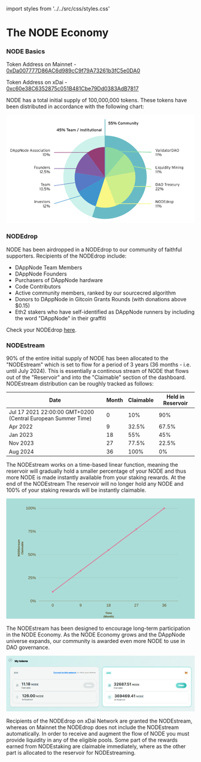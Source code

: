import styles from '../../src/css/styles.css'

# The NODE Economy

### NODE Basics

Token Address on Mainnet - [0xDa007777D86AC6d989cC9f79A73261b3fC5e0DA0](https://etherscan.io/address/0xDa007777D86AC6d989cC9f79A73261b3fC5e0DA0)

Token Address on xDai - [0xc60e38C6352875c051B481Cbe79Dd0383AdB7817](https://blockscout.com/xdai/mainnet/address/0xc60e38C6352875c051B481Cbe79Dd0383AdB7817/transactions)

NODE has a total initial supply of 100,000,000 tokens. These tokens have been distributed in accordance with the following chart:

<img id="border" alt="NODEdrop Distro PIE chart" src="../../img/DAO/Distribution.png" />

### NODEdrop

NODE has been airdropped in a NODEdrop to our community of faithful supporters. Recipients of the NODEdrop include:

- DAppNode Team Members
- DAppNode Founders
- Purchasers of DAppNode hardware
- Code Contributors
- Active community members, ranked by our sourcecred algorithm
- Donors to DAppNode in Gitcoin Grants Rounds (with donations above $0.15)
- Eth2 stakers who have self-identified as DAppNode runners by including the word "DAppNode" in their graffiti

Check your NODEdrop [here](http://app.dappnode.io/nodedrop).

### NODEstream

90% of the entire initial supply of NODE has been allocated to the "NODEstream" which is set to flow for a period of 3 years (36 months - i.e. until July 2024). This is essentially a continous stream of NODE that flows out of the "Reservoir" and into the "Claimable" section of the dashboard. NODEstream distribution can be roughly tracked as follows:

| Date                                                         | Month | Claimable | Held in Reservoir |
| ------------------------------------------------------------ | ----- | --------- | ----------------- |
| Jul 17 2021 22:00:00 GMT+0200 (Central European Summer Time) | 0     | 10%       | 90%               |
| Apr 2022                                                     | 9     | 32.5%     | 67.5%             |
| Jan 2023                                                     | 18    | 55%       | 45%               |
| Nov 2023                                                     | 27    | 77.5%     | 22.5%             |
| Aug 2024                                                     | 36    | 100%      | 0%                |

The NODEstream works on a time-based linear function, meaning the reservoir will gradually hold a smaller percentage of your NODE and thus more NODE is made instantly available from your staking rewards. At the end of the NODEstream The reservoir will no longer hold any NODE and 100% of your staking rewards will be instantly claimable.

<p align="center">
    <img width="800"src="../../img/DAO/nodestream-vesting.png"/>
</p>

The NODEstream has been designed to encourage long-term participation in the NODE Economy. As the NODE Economy grows and the DAppNode universe expands, our community is awarded even more NODE to use in DAO governance.

<p align="center">
    <img width="1000" src="../../img/DAO/claimNODEui.png"/>
</p>

Recipients of the NODEdrop on xDai Network are granted the NODEstream, whereas on Mainnet the NODEdrop does not include the NODEstream automatically. In order to receive and augment the flow of NODE you must provide liquidity in any of the eligible pools. Some part of the rewards earned from NODEstaking are claimable immediately, where as the other part is allocated to the reservoir for NODEstreaming.
